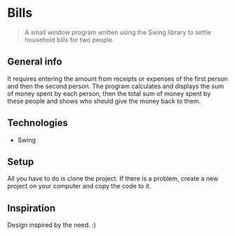 # Bills
> A small window program written using the Swing library to settle household bills for two people.
   
## General info
It requires entering the amount from receipts or expenses of the first person and then the second person. The program calculates and displays the sum of money spent by each person, then the total sum of money spent by these people and shows who should give the money back to them.

## Technologies
* Swing

## Setup
All you have to do is clone the project. If there is a problem, create a new project on your computer and copy the code to it.

## Inspiration
Design inspired by the need. :)
